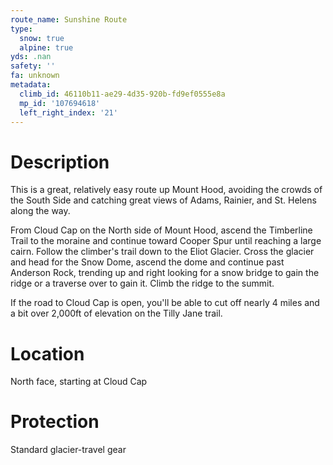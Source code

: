 ```yaml
---
route_name: Sunshine Route
type:
  snow: true
  alpine: true
yds: .nan
safety: ''
fa: unknown
metadata:
  climb_id: 46110b11-ae29-4d35-920b-fd9ef0555e8a
  mp_id: '107694618'
  left_right_index: '21'
---
```

# Description
This is a great, relatively easy route up Mount Hood, avoiding the crowds of the South Side and catching great views of Adams, Rainier, and St. Helens along the way.

From Cloud Cap on the North side of Mount Hood, ascend the Timberline Trail to the moraine and continue toward Cooper Spur until reaching a large cairn.  Follow the climber's trail down to the Eliot Glacier.  Cross the glacier and head for the Snow Dome, ascend the dome and continue past Anderson Rock, trending up and right looking for a snow bridge to gain the ridge or a traverse over to gain it.  Climb the ridge to the summit.

If the road to Cloud Cap is open, you'll be able to cut off nearly 4 miles and a bit over 2,000ft of elevation on the Tilly Jane trail.

# Location
North face, starting at Cloud Cap

# Protection
Standard glacier-travel gear
